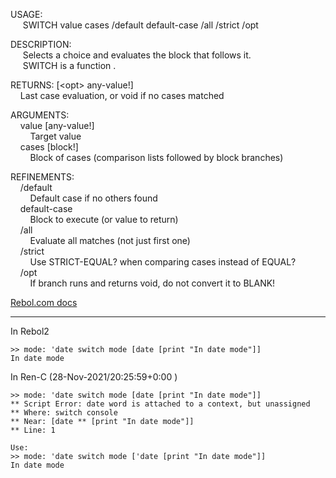 USAGE:  
&nbsp;&nbsp;&nbsp;&nbsp;&nbsp;SWITCH&nbsp;value&nbsp;cases&nbsp;/default&nbsp;default-case&nbsp;/all&nbsp;/strict&nbsp;/opt  
  
DESCRIPTION:  
&nbsp;&nbsp;&nbsp;&nbsp;&nbsp;Selects&nbsp;a&nbsp;choice&nbsp;and&nbsp;evaluates&nbsp;the&nbsp;block&nbsp;that&nbsp;follows&nbsp;it.  
&nbsp;&nbsp;&nbsp;&nbsp;&nbsp;SWITCH&nbsp;is&nbsp;a&nbsp;function&nbsp;.  
  
RETURNS:&nbsp;[&lt;opt&gt;&nbsp;any-value!]  
&nbsp;&nbsp;&nbsp;&nbsp;Last&nbsp;case&nbsp;evaluation,&nbsp;or&nbsp;void&nbsp;if&nbsp;no&nbsp;cases&nbsp;matched  
  
ARGUMENTS:  
&nbsp;&nbsp;&nbsp;&nbsp;value&nbsp;[any-value!]  
&nbsp;&nbsp;&nbsp;&nbsp;&nbsp;&nbsp;&nbsp;&nbsp;Target&nbsp;value  
&nbsp;&nbsp;&nbsp;&nbsp;cases&nbsp;[block!]  
&nbsp;&nbsp;&nbsp;&nbsp;&nbsp;&nbsp;&nbsp;&nbsp;Block&nbsp;of&nbsp;cases&nbsp;(comparison&nbsp;lists&nbsp;followed&nbsp;by&nbsp;block&nbsp;branches)  
  
REFINEMENTS:  
&nbsp;&nbsp;&nbsp;&nbsp;/default  
&nbsp;&nbsp;&nbsp;&nbsp;&nbsp;&nbsp;&nbsp;&nbsp;Default&nbsp;case&nbsp;if&nbsp;no&nbsp;others&nbsp;found  
&nbsp;&nbsp;&nbsp;&nbsp;default-case  
&nbsp;&nbsp;&nbsp;&nbsp;&nbsp;&nbsp;&nbsp;&nbsp;Block&nbsp;to&nbsp;execute&nbsp;(or&nbsp;value&nbsp;to&nbsp;return)  
&nbsp;&nbsp;&nbsp;&nbsp;/all  
&nbsp;&nbsp;&nbsp;&nbsp;&nbsp;&nbsp;&nbsp;&nbsp;Evaluate&nbsp;all&nbsp;matches&nbsp;(not&nbsp;just&nbsp;first&nbsp;one)  
&nbsp;&nbsp;&nbsp;&nbsp;/strict  
&nbsp;&nbsp;&nbsp;&nbsp;&nbsp;&nbsp;&nbsp;&nbsp;Use&nbsp;STRICT-EQUAL?&nbsp;when&nbsp;comparing&nbsp;cases&nbsp;instead&nbsp;of&nbsp;EQUAL?  
&nbsp;&nbsp;&nbsp;&nbsp;/opt  
&nbsp;&nbsp;&nbsp;&nbsp;&nbsp;&nbsp;&nbsp;&nbsp;If&nbsp;branch&nbsp;runs&nbsp;and&nbsp;returns&nbsp;void,&nbsp;do&nbsp;not&nbsp;convert&nbsp;it&nbsp;to&nbsp;BLANK!  

[Rebol.com docs](http://www.rebol.com/r3/docs/functions/switch.html)
___

In Rebol2

    >> mode: 'date switch mode [date [print "In date mode"]]  
    In date mode
    
In Ren-C (28-Nov-2021/20:25:59+0:00 )

    >> mode: 'date switch mode [date [print "In date mode"]]  
    ** Script Error: date word is attached to a context, but unassigned
    ** Where: switch console
    ** Near: [date ** [print "In date mode"]]
    ** Line: 1
    
    Use: 
    >> mode: 'date switch mode ['date [print "In date mode"]]  
    In date mode  
    
